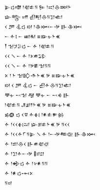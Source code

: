 <div class='block'>
<div class='line'>𒉌𒌓𒈩 𒁹𒊏𒉺𒀀 𒌉 𒁹𒀊𒁲𒇷𒈨</div>
<div class='line'>𒇽𒈜 𒋬 𒌷𒋃𒁲𒀀𒋛𒅗</div>
<div class='line'>𒌋 𒂆 𒆬𒌓 𒊭 𒁹𒆠𒈲𒀸𒋩 𒃲𒆠𒈲</div>
<div class='line'>𒀸 𒅆𒋙 𒀸 𒀜𒊑 𒊺𒅔𒉡𒈨𒌍</div>
<div class='line'>𒐕 𒈠𒋡𒊒𒌓 𒀸 𒅆 𒁹𒊏𒉺𒀀</div>
<div class='line'>𒌋𒌋 𒑳 𒀸 𒅆 𒁹𒉽𒌑𒁉</div>
<div class='line'>𒌋𒌋 𒑳 𒀸 𒅆 𒁹𒃻𒀾𒈠𒀀𒀀</div>
<div class='line'>𒉽 𒁹 𒈨 𒈠𒃼𒋥𒈨𒌍 𒃻 𒊺𒅔𒉡𒈨𒌍</div>
<div class='line'>𒊭 𒌋 𒂆 𒆬𒌓 𒀸 𒌷𒅆𒁲𒀀𒋛𒅗</div>
<div class='line'>𒋧𒉡 𒁁𒈠 𒆷 𒋧𒉡 𒀸 𒁁𒄯 𒃲</div>
<div class='line'>𒁹𒊏𒉺𒀀 𒂗𒋗𒈫𒈨𒌍 𒃻 𒊺𒅔𒉡𒈨𒌍</div>
<div class='line'>𒌗𒁈 𒌓 𒌋𒐊 𒅆𒈬 𒁹𒀭𒉺𒊓𒄒</div>
<div class='line'>𒅆 𒁹𒌋𒌋𒈬𒁺 𒇽𒁳𒉺𒈨𒌍 𒃻 𒀀𒌋𒌋</div>
<div class='line'>𒅆 𒁹𒌋𒌋𒅆𒇲𒀀𒉌 𒑳 𒅆 𒁹𒀸𒋩𒍣𒉘 𒃲𒆠𒈲</div>
<div class='line'>𒅆 𒁹𒄥𒁲𒌋 𒃲𒌑𒊏𒋼</div>
<div class='line'>𒅆 𒁹𒋛𒅆𒀸𒋩 𒄑𒇀</div>
<div class='line'>𒅆 𒁹𒄈𒌓 𒅆 𒁹𒆳𒀭𒀀𒀀</div>
<div class='line'>𒅆 𒁹𒀭𒌓𒆰𒉽</div>
<div class='line'>𒀀𒁀</div>
</div>